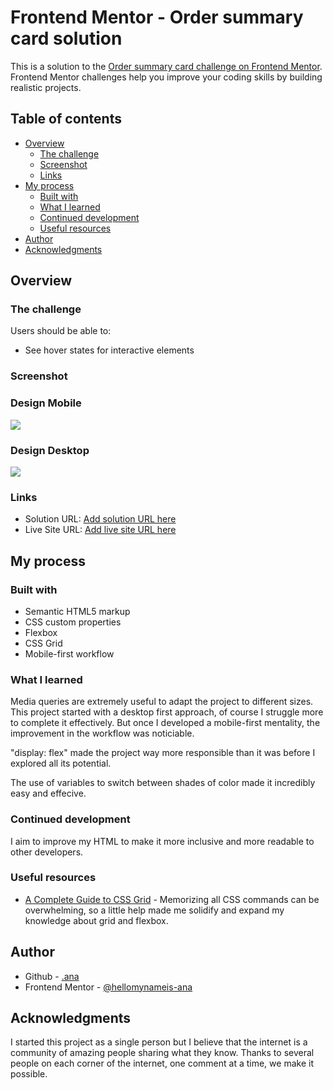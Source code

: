 
# Frontend Mentor - Order summary card solution

This is a solution to the [Order summary card challenge on Frontend Mentor](https://www.frontendmentor.io/challenges/order-summary-component-QlPmajDUj). Frontend Mentor challenges help you improve your coding skills by building realistic projects. 

## Table of contents

- [Overview](#overview)
  - [The challenge](#the-challenge)
  - [Screenshot](#screenshot)
  - [Links](#links)
- [My process](#my-process)
  - [Built with](#built-with)
  - [What I learned](#what-i-learned)
  - [Continued development](#continued-development)
  - [Useful resources](#useful-resources)
- [Author](#author)
- [Acknowledgments](#acknowledgments)


## Overview

### The challenge

Users should be able to:

- See hover states for interactive elements

### Screenshot

### Design Mobile
![](../images/screenshot-mobile.png)

### Design Desktop
![](../images/screentshot-desktop.png)




### Links

- Solution URL: [Add solution URL here](https://your-solution-url.com)
- Live Site URL: [Add live site URL here](https://your-live-site-url.com)

## My process

### Built with

- Semantic HTML5 markup
- CSS custom properties
- Flexbox
- CSS Grid
- Mobile-first workflow


### What I learned

Media queries are extremely useful to adapt the project to different sizes. 
This project started with a desktop first approach, of course I struggle more to complete it effectively. But once I developed a mobile-first mentality, the improvement in the workflow was noticiable.

"display: flex" made the project way more responsible than it was before I explored all its potential. 

The use of variables to switch between shades of color made it incredibly easy and effecive. 





### Continued development

I aim to improve my HTML to make it more inclusive and more readable to other developers. 

### Useful resources

- [A Complete Guide to CSS Grid](hhttps://css-tricks.com/snippets/css/complete-guide-grid/) - Memorizing all CSS commands can be overwhelming, so a little help made me solidify and expand my knowledge about grid and flexbox. 


## Author

- Github - [.ana](https://github.com/santos-ana-p)
- Frontend Mentor - [@hellomynameis-ana](https://www.frontendmentor.io/profile/hellomynameis-ana)



## Acknowledgments

I started this project as a single person but I believe that the internet is a community of amazing people sharing what they know. 
Thanks to several people on each corner of the internet, one comment at a time, we make it possible. 

